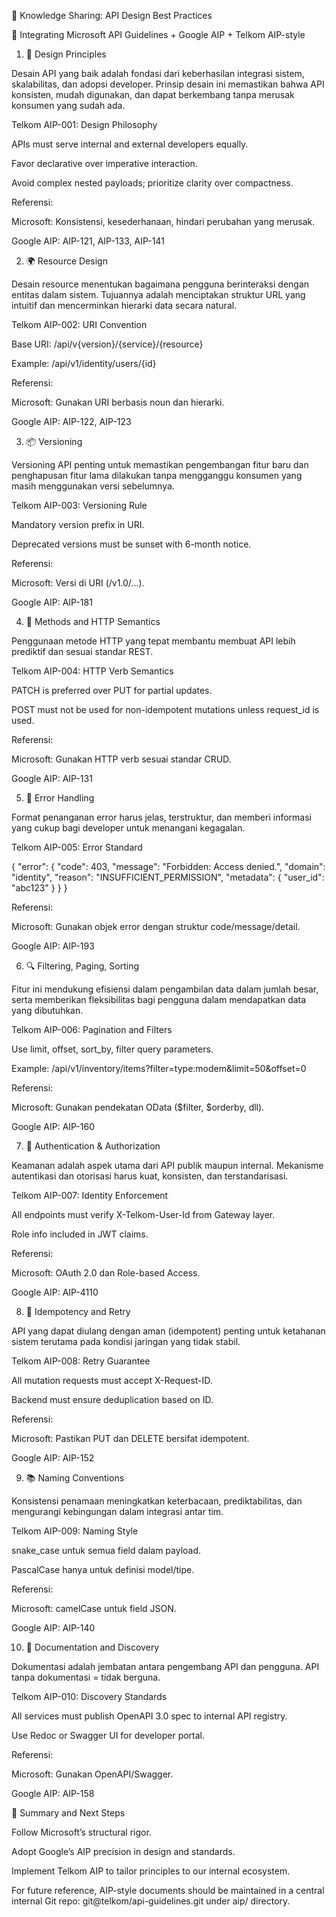 📘 Knowledge Sharing: API Design Best Practices

🔧 Integrating Microsoft API Guidelines + Google AIP + Telkom AIP-style

1. 📐 Design Principles

Desain API yang baik adalah fondasi dari keberhasilan integrasi sistem, skalabilitas, dan adopsi developer. Prinsip desain ini memastikan bahwa API konsisten, mudah digunakan, dan dapat berkembang tanpa merusak konsumen yang sudah ada.

Telkom AIP-001: Design Philosophy

APIs must serve internal and external developers equally.

Favor declarative over imperative interaction.

Avoid complex nested payloads; prioritize clarity over compactness.

Referensi:

Microsoft: Konsistensi, kesederhanaan, hindari perubahan yang merusak.

Google AIP: AIP-121, AIP-133, AIP-141

2. 🌍 Resource Design

Desain resource menentukan bagaimana pengguna berinteraksi dengan entitas dalam sistem. Tujuannya adalah menciptakan struktur URL yang intuitif dan mencerminkan hierarki data secara natural.

Telkom AIP-002: URI Convention

Base URI: /api/v{version}/{service}/{resource}

Example: /api/v1/identity/users/{id}

Referensi:

Microsoft: Gunakan URI berbasis noun dan hierarki.

Google AIP: AIP-122, AIP-123

3. 📦 Versioning

Versioning API penting untuk memastikan pengembangan fitur baru dan penghapusan fitur lama dilakukan tanpa mengganggu konsumen yang masih menggunakan versi sebelumnya.

Telkom AIP-003: Versioning Rule

Mandatory version prefix in URI.

Deprecated versions must be sunset with 6-month notice.

Referensi:

Microsoft: Versi di URI (/v1.0/...).

Google AIP: AIP-181

4. 📨 Methods and HTTP Semantics

Penggunaan metode HTTP yang tepat membantu membuat API lebih prediktif dan sesuai standar REST.

Telkom AIP-004: HTTP Verb Semantics

PATCH is preferred over PUT for partial updates.

POST must not be used for non-idempotent mutations unless request_id is used.

Referensi:

Microsoft: Gunakan HTTP verb sesuai standar CRUD.

Google AIP: AIP-131

5. 🔄 Error Handling

Format penanganan error harus jelas, terstruktur, dan memberi informasi yang cukup bagi developer untuk menangani kegagalan.

Telkom AIP-005: Error Standard

{
  "error": {
    "code": 403,
    "message": "Forbidden: Access denied.",
    "domain": "identity",
    "reason": "INSUFFICIENT_PERMISSION",
    "metadata": {
      "user_id": "abc123"
    }
  }
}

Referensi:

Microsoft: Gunakan objek error dengan struktur code/message/detail.

Google AIP: AIP-193

6. 🔍 Filtering, Paging, Sorting

Fitur ini mendukung efisiensi dalam pengambilan data dalam jumlah besar, serta memberikan fleksibilitas bagi pengguna dalam mendapatkan data yang dibutuhkan.

Telkom AIP-006: Pagination and Filters

Use limit, offset, sort_by, filter query parameters.

Example: /api/v1/inventory/items?filter=type:modem&limit=50&offset=0

Referensi:

Microsoft: Gunakan pendekatan OData ($filter, $orderby, dll).

Google AIP: AIP-160

7. 🔐 Authentication & Authorization

Keamanan adalah aspek utama dari API publik maupun internal. Mekanisme autentikasi dan otorisasi harus kuat, konsisten, dan terstandarisasi.

Telkom AIP-007: Identity Enforcement

All endpoints must verify X-Telkom-User-Id from Gateway layer.

Role info included in JWT claims.

Referensi:

Microsoft: OAuth 2.0 dan Role-based Access.

Google AIP: AIP-4110

8. 🧪 Idempotency and Retry

API yang dapat diulang dengan aman (idempotent) penting untuk ketahanan sistem terutama pada kondisi jaringan yang tidak stabil.

Telkom AIP-008: Retry Guarantee

All mutation requests must accept X-Request-ID.

Backend must ensure deduplication based on ID.

Referensi:

Microsoft: Pastikan PUT dan DELETE bersifat idempotent.

Google AIP: AIP-152

9. 📚 Naming Conventions

Konsistensi penamaan meningkatkan keterbacaan, prediktabilitas, dan mengurangi kebingungan dalam integrasi antar tim.

Telkom AIP-009: Naming Style

snake_case untuk semua field dalam payload.

PascalCase hanya untuk definisi model/tipe.

Referensi:

Microsoft: camelCase untuk field JSON.

Google AIP: AIP-140

10. 🧭 Documentation and Discovery

Dokumentasi adalah jembatan antara pengembang API dan pengguna. API tanpa dokumentasi = tidak berguna.

Telkom AIP-010: Discovery Standards

All services must publish OpenAPI 3.0 spec to internal API registry.

Use Redoc or Swagger UI for developer portal.

Referensi:

Microsoft: Gunakan OpenAPI/Swagger.

Google AIP: AIP-158

📎 Summary and Next Steps

Follow Microsoft’s structural rigor.

Adopt Google’s AIP precision in design and standards.

Implement Telkom AIP to tailor principles to our internal ecosystem.

For future reference, AIP-style documents should be maintained in a central internal Git repo: git@telkom/api-guidelines.git under aip/ directory.

